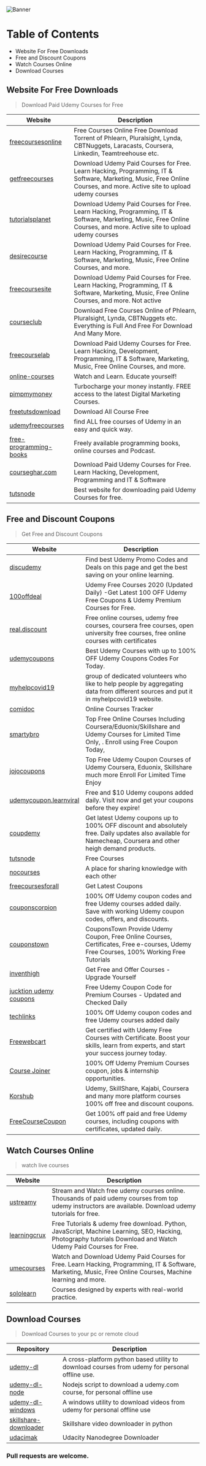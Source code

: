 ![Banner](Baldoyle-Training-720x480.jpg)

# Table of Contents

- Website For Free Downloads
- Free and Discount Coupons
- Watch Courses Online
- Download Courses

## Website For Free Downloads

> Download Paid Udemy Courses for Free

| Website                                                                             | Description                                                                                                                                                           |
| ----------------------------------------------------------------------------------- | --------------------------------------------------------------------------------------------------------------------------------------------------------------------- |
| [freecoursesonline](https://www.freecoursesonline.me/)                              | Free Courses Online Free Download Torrent of Phlearn, Pluralsight, Lynda, CBTNuggets, Laracasts, Coursera, Linkedin, Teamtreehouse etc.                               |
| [getfreecourses](https://getfreecourses.co/)                                        | Download Udemy Paid Courses for Free. Learn Hacking, Programming, IT & Software, Marketing, Music, Free Online Courses, and more. Active site to upload udemy courses |
| [tutorialsplanet](https://tutorialsplanet.net/)                                     | Download Udemy Paid Courses for Free. Learn Hacking, Programming, IT & Software, Marketing, Music, Free Online Courses, and more. Active site to upload udemy courses |
| [desirecourse](https://desirecourse.net/)                                           | Download Udemy Paid Courses for Free. Learn Hacking, Programming, IT & Software, Marketing, Music, Free Online Courses, and more.                                     |
| [freecoursesite](https://freecoursesite.com/)                                       | Download Udemy Paid Courses for Free. Learn Hacking, Programming, IT & Software, Marketing, Music, Free Online Courses, and more. Not active                          |
| [courseclub](https://courseclub.me/)                                                | Download Free Courses Online of Phlearn, Pluralsight, Lynda, CBTNuggets etc. Everything is Full And Free For Download And Many More.                                  |
| [freecourselab](https://freecourselab.me/)                                          | Download Paid Udemy Courses for Free. Learn Hacking, Development, Programming, IT & Software, Marketing, Music, Free Online Courses, and more.                        |
| [online-courses](https://online-courses.club/)                                      | Watch and Learn. Educate yourself!                                                                                                                                    |
| [pimpmymoney](https://pimpmymoney.net/)                                             | Turbocharge your money instantly. FREE access to the latest Digital Marketing Courses.                                                                                |
| [freetutsdownload](https://freetutsdownload.com/)                                   | Download All Course Free                                                                                                                                              |
| [udemyfreecourses](https://udemyfreecourses.org/)                                   | find ALL free courses of Udemy in an easy and quick way.                                                                                                              |
| [free-programming-books](https://ebookfoundation.github.io/free-programming-books/) | Freely available programming books, online courses and Podcast.                                                                                                       |
| [courseghar.com](https://coursesghar.com/tutorialsv1/)                              | Download Paid Udemy Courses for Free. Learn Hacking, Development, Programming and IT & Software                                                                       |
| [tutsnode](https://tutsnode.net/)                                                   | Best website for downloading paid Udemy Courses for free.                                                                                                             |

## Free and Discount Coupons

> Get Free and Discount Coupons

| Website                                                                | Description                                                                                                                                                 |
| ---------------------------------------------------------------------- | ----------------------------------------------------------------------------------------------------------------------------------------------------------- |
| [discudemy](https://www.discudemy.com/)                                | Find best Udemy Promo Codes and Deals on this page and get the best saving on your online learning.                                                         |
| [100offdeal](https://100offdeal.online/)                               | Udemy Free Courses 2020 (Updated Daily) -Get Latest 100 OFF Udemy Free Coupons & Udemy Premium Courses for Free.                                            |
| [real.discount](https://www.real.discount/)                            | Free online courses, udemy free courses, coursera free courses, open university free courses, free online courses with certificates                         |
| [udemycoupons](https://udemycoupons.me/)                               | Best Udemy Courses with up to 100% OFF Udemy Coupons Codes For Today.                                                                                       |
| [myhelpcovid19](https://myhelpcovid19.info/freecourses/)               | group of dedicated volunteers who like to help people by aggregating data from different sources and put it in myhelpcovid19 website.                       |
| [comidoc](https://comidoc.net/)                                        | Online Courses Tracker                                                                                                                                      |
| [smartybro](https://smartybro.com/)                                    | Top Free Online Courses Including Coursera/Eduonix/Skillshare and Udemy Courses for Limited Time Only, . Enroll using Free Coupon Today,                    |
| [jojocoupons](https://jojocoupons.com/)                                | Top Free Udemy Coupon Courses of Udemy Coursera, Eduonix, Skillshare much more Enroll For Limited Time Enjoy                                                |
| [udemycoupon.learnviral](https://udemycoupon.learnviral.com/)          | Free and $10 Udemy coupons added daily. Visit now and get your coupons before they expire!                                                                  |
| [coupdemy](https://coupdemy.com/)                                      | Get latest Udemy coupons up to 100% OFF discount and absolutely free. Daily updates also available for Namecheap, Coursera and other heigh demand products. |
| [tutsnode](https://tutsnode.net/)                                      | Free Courses                                                                                                                                                |
| [nocourses](https://nocourses.com/)                                    | A place for sharing knowledge with each other                                                                                                               |
| [freecoursesforall](https://freecoursesforall.com/)                    | Get Latest Coupons                                                                                                                                          |
| [couponscorpion](https://couponscorpion.com/)                          | 100% Off Udemy coupon codes and free Udemy courses added daily. Save with working Udemy coupon codes, offers, and discounts.                                |
| [couponstown](https://couponstown.me/)                                 | CouponsTown Provide Udemy Coupon, Free Online Courses, Certificates, Free e-courses, Udemy Free Courses, 100% Working Free Tutorials                        |
| [inventhigh](https://inventhigh.com/course)                            | Get Free and Offer Courses - Upgrade Yourself                                                                                                               |
| [jucktion udemy coupons](https://www.jucktion.com/forum/udemy-coupon/) | Free Udemy Coupon Code for Premium Courses - Updated and Checked Daily                                                                                      |
| [techlinks](https://techlinks.in/udemy-free-coupons)                   | 100% Off Udemy coupon codes and free Udemy courses added daily                                                                                              |
| [Freewebcart](https://www.freewebcart.com/)                            | Get certified with Udemy Free Courses with Certificate. Boost your skills, learn from experts, and start your success journey today.                        |
| [Course Joiner](https://www.coursejoiner.com/tag/100-off/)             | 100% Off Udemy Premium Courses coupon, jobs & internship opportunities.                                                                                     |
| [Korshub](https://www.korshub.com/courses/platform/udemy-coupons)      | Udemy, SkillShare, Kajabi, Coursera and many more platform courses 100% off free and discount coupons.                                                      |
| [FreeCourseCoupon](https://www.freecoursecoupon.com/)                  | Get 100% off paid and free Udemy courses, including coupons with certificates, updated daily.                                                               |

## Watch Courses Online

> watch live courses

| Website                                       | Description                                                                                                                                                     |
| --------------------------------------------- | --------------------------------------------------------------------------------------------------------------------------------------------------------------- |
| [ustreamy](https://www.ustreamy.co)           | Stream and Watch free udemy courses online. Thousands of paid udemy courses from top udemy instructors are available. Download udemy tutorials for free.        |
| [learningcrux](https://www.learningcrux.com/) | Free Tutorials & udemy free download. Python, JavaScript, Machine Learning, SEO, Hacking, Photography tutorials Download and Watch Udemy Paid Courses for Free. |
| [umecourses](https://umecourses.xyz/)         | Watch and Download Udemy Paid Courses for Free. Learn Hacking, Programming, IT & Software, Marketing, Music, Free Online Courses, Machine learning and more.    |
| [sololearn](https://www.sololearn.com)        | Courses designed by experts with real-world practice.                                                                                                           |

## Download Courses

> Download Courses to your pc or remote cloud

| Repository                                                                  | Description                                                                                    |
| --------------------------------------------------------------------------- | ---------------------------------------------------------------------------------------------- |
| [udemy-dl](https://github.com/r0oth3x49/udemy-dl)                           | A cross-platform python based utility to download courses from udemy for personal offline use. |
| [udemy-dl-node](https://github.com/riazXrazor/udemy-dl)                     | Nodejs script to download a udemy.com course, for personal offline use                         |
| [udemy-dl-windows](https://github.com/rinodung/udemy-dl-windows)            | A windows utility to download videos from udemy for personal offline use                       |
| [skillshare-downloader](https://github.com/kallqvist/skillshare-downloader) | Skillshare video downloader in python                                                          |
| [udacimak](https://github.com/udacimak/udacimak)                            | Udacity Nanodegree Downloader                                                                  |

### Pull requests are welcome.
